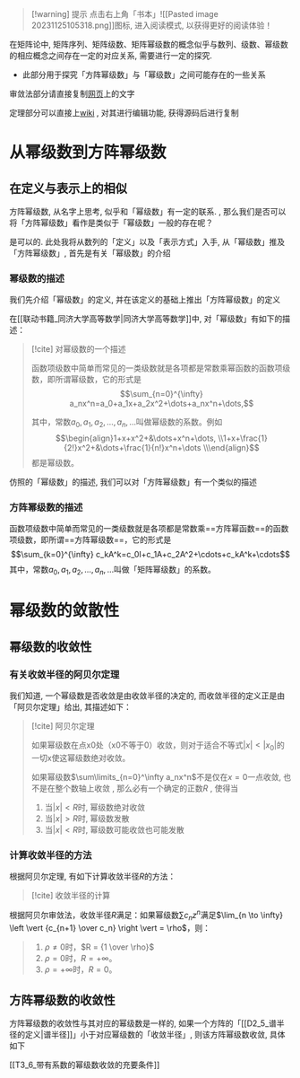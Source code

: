 
>[!warning] 提示
>点击右上角「书本」![[Pasted image 20231125105318.png]]图标, 进入阅读模式, 以获得更好的阅读体验！

在矩阵论中, 矩阵序列、矩阵级数、矩阵幂级数的概念似乎与数列、级数、幂级数的相应概念之间存在一定的对应关系, 需要进行一定的探究.
- 此部分用于探究「方阵幂级数」与「幂级数」之间可能存在的一些关系


审敛法部分请直接复制[网页](http://kjwy.5any.com/gdsx22/content/ch04/gdsx1002.htm)上的文字 

定理部分可以直接上[wiki](https://zh.wikipedia.org/wiki/%E9%98%BF%E8%B4%9D%E5%B0%94%E5%AE%9A%E7%90%86) , 对其进行编辑功能, 获得源码后进行复制

# 从幂级数到方阵幂级数

## 在定义与表示上的相似

方阵幂级数, 从名字上思考, 似乎和「幂级数」有一定的联系. , 那么我们是否可以将「方阵幂级数」看作是类似于「幂级数」一般的存在呢？

是可以的. 此处我将从数列的「定义」以及「表示方式」入手, 从「幂级数」推及「方阵幂级数」, 首先是有关「幂级数」的介绍

### 幂级数的描述

我们先介绍「幂级数」的定义, 并在该定义的基础上推出「方阵幂级数」的定义

在[[联动书籍_同济大学高等数学|同济大学高等数学]]中, 对「幂级数」有如下的描述：

> [!cite] 对幂级数的一个描述
> 
> 函数项级数中简单而常见的一类级数就是各项都是常数乘幂函数的函数项级数，即所谓幂级数，它的形式是$$\sum_{n=0}^{\infty} a_nx^n=a_0+a_1x+a_2x^2+\dots+a_nx^n+\dots,$$
> 
> 其中，常数$a_0,a_1,a_2,\dots,a_n,\dots$叫做幂级数的系数。例如
$$\begin{align}1+x+x^2+&\dots+x^n+\dots, \\1+x+\frac{1}{2!}x^2+&\dots+\frac{1}{n!}x^n+\dots \\\end{align}$$
都是幂级数。

仿照的「幂级数」的描述, 我们可以对「方阵幂级数」有一个类似的描述

### 方阵幂级数的描述

函数项级数中简单而常见的一类级数就是各项都是常数乘==方阵幂函数==的函数项级数，即所谓==方阵幂级数==，它的形式是$$\sum_{k=0}^{\infty} c_kA^k=c_0I+c_1A+c_2A^2+\cdots+c_kA^k+\cdots$$其中，常数$a_0,a_1,a_2,\dots,a_n,\dots$叫做「矩阵幂级数」的系数。

# 幂级数的敛散性

## 幂级数的收敛性

### 有关收敛半径的阿贝尔定理

我们知道, 一个幂级数是否收敛是由收敛半径的决定的, 而收敛半径的定义正是由「阿贝尔定理」给出, 其描述如下：

>[!cite] 阿贝尔定理
>
> 如果幂级数在点x0处（x0不等于0）收敛，则对于适合不等式$|x|<|x_0|$的一切x使这幂级数绝对收敛。
> 
> 如果幂级数$\sum\limits_{n=0}^\infty a_nx^n$不是仅在$x=0$一点收敛, 也不是在整个数轴上收敛 , 那么必有一个确定的正数$R$ , 使得当
> 1. 当$|x|<R$时, 幂级数绝对收敛
> 2. 当$|x|>R$时, 幂级数发散
> 3. 当$|x|<R$时, 幂级数可能收敛也可能发散


### 计算收敛半径的方法

根据阿贝尔定理, 有如下计算收敛半径$R$的方法：

>[!cite] 收敛半径的计算
>
根据阿贝尔审敛法，收敛半径$R$满足：如果幂级数$\sum c_n z^n$满足$\lim_{n \to \infty} \left \vert {c_{n+1} \over c_n} \right \vert   = \rho$，则： 
>
> 1. $\rho \neq 0$时，$R = {1 \over \rho}$
> 2. $\rho = 0$时，$R = + \infty$。
> 3. $\rho = +\infty$时，$R = 0$。


## 方阵幂级数的收敛性

方阵幂级数的收敛性与其对应的幂级数是一样的, 如果一个方阵的「[[D2_5_谱半径的定义|谱半径]]」小于对应幂级数的「收敛半径」, 则该方阵幂级数收敛, 具体如下

[[T3_6_带有系数的幂级数收敛的充要条件]] 